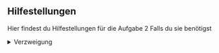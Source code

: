 ## Hilfestellungen
Hier findest du Hilfestellungen für die Aufgabe 2 Falls du sie benötigst

<details> 
  <summary>Verzweigung</summary>
Für deine Verzweigung musst du in die Bedingung deine Variabel reinschreiben
| Nach deiner Variabel musst du einen Operator ( https://www.w3schools.com/js/js_comparisons.asp ) Benutzen
</details>

